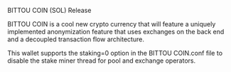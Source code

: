 BITTOU COIN (SOL) Release

BITTOU COIN is a cool new crypto currency that will feature a uniquely implemented anonymization feature that uses exchanges on the back end and a decoupled transaction flow architecture.

This wallet supports the staking=0 option in the BITTOU COIN.conf file to disable the stake miner thread for pool and exchange operators.

